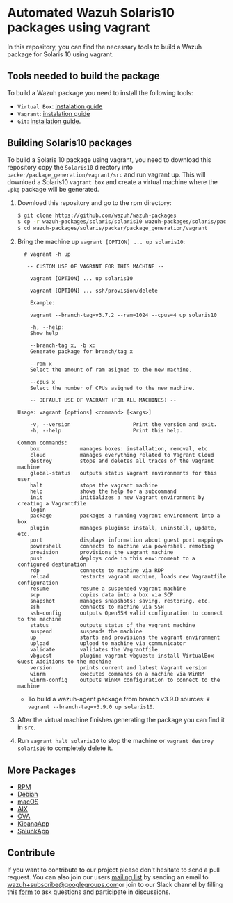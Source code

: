 Automated Wazuh Solaris10 packages using vagrant
==================

In this repository, you can find the necessary tools to build a Wazuh package for Solaris 10 using vagrant.

## Tools needed to build the package

To build a Wazuh package you need to install the following tools:
- `Virtual Box`: [instalation guide](https://www.virtualbox.org/manual/UserManual.html#installation)
- `Vagrant`: [instalation guide](https://www.vagrantup.com/docs/installation/)
- `Git`:  [installation guide](https://git-scm.com/book/en/v2/Getting-Started-Installing-Git). 


## Building Solaris10 packages

To build a Solaris 10 package using vagrant, you need to download this repository copy the `Solaris10` directory into `packer/package_generation/vagrant/src` and run vagrant up. This will download a Solaris10 `vagrant box` and create a virtual machine where the `.pkg` package will be generated.

1. Download this repository and go to the rpm directory:
    ```bash
    $ git clone https://github.com/wazuh/wazuh-packages
    $ cp -r wazuh-packages/solaris/solaris10 wazuh-packages/solaris/packer/package_generation/vagrant/src
    $ cd wazuh-packages/solaris/packer/package_generation/vagrant
    ```

2. Bring the machine up `vagrant [OPTION] ... up solaris10`:
    ```shellsession
      # vagrant -h up

       -- CUSTOM USE OF VAGRANT FOR THIS MACHINE --

        vagrant [OPTION] ... up solaris10

        vagrant [OPTION] ... ssh/provision/delete

        Example:

        vagrant --branch-tag=v3.7.2 --ram=1024 --cpus=4 up solaris10 

        -h, --help:
        Show help

        --branch-tag x, -b x:
        Generate package for branch/tag x

        --ram x
        Select the amount of ram asigned to the new machine.

        --cpus x
        Select the number of CPUs asigned to the new machine.

        -- DEFAULT USE OF VAGRANT (FOR ALL MACHINES) --

    Usage: vagrant [options] <command> [<args>]

        -v, --version                    Print the version and exit.
        -h, --help                       Print this help.

    Common commands:
        box             manages boxes: installation, removal, etc.
        cloud           manages everything related to Vagrant Cloud
        destroy         stops and deletes all traces of the vagrant machine
        global-status   outputs status Vagrant environments for this user
        halt            stops the vagrant machine
        help            shows the help for a subcommand
        init            initializes a new Vagrant environment by creating a Vagrantfile
        login
        package         packages a running vagrant environment into a box
        plugin          manages plugins: install, uninstall, update, etc.
        port            displays information about guest port mappings
        powershell      connects to machine via powershell remoting
        provision       provisions the vagrant machine
        push            deploys code in this environment to a configured destination
        rdp             connects to machine via RDP
        reload          restarts vagrant machine, loads new Vagrantfile configuration
        resume          resume a suspended vagrant machine
        scp             copies data into a box via SCP
        snapshot        manages snapshots: saving, restoring, etc.
        ssh             connects to machine via SSH
        ssh-config      outputs OpenSSH valid configuration to connect to the machine
        status          outputs status of the vagrant machine
        suspend         suspends the machine
        up              starts and provisions the vagrant environment
        upload          upload to machine via communicator
        validate        validates the Vagrantfile
        vbguest         plugin: vagrant-vbguest: install VirtualBox Guest Additions to the machine
        version         prints current and latest Vagrant version
        winrm           executes commands on a machine via WinRM
        winrm-config    outputs WinRM configuration to connect to the machine
    ```
    * To build a wazuh-agent package from branch v3.9.0 sources:
        `# vagrant --branch-tag=v3.9.0 up solaris10`.
    
3. After the virtual machine finishes generating the package you can find it in `src`.

4. Run `vagrant halt solaris10` to stop the machine or `vagrant destroy solaris10` to completely delete it.

## More Packages

- [RPM](/rpms/README.md)
- [Debian](/debs/README.md)
- [macOS](/macos/README.md)
- [AIX](/aix/README.md)
- [OVA](/ova/README.md)
- [KibanaApp](/wazuhapp/README.md)
- [SplunkApp](/splunkapp/README.md)

## Contribute

If you want to contribute to our project please don't hesitate to send a pull request. You can also join our users [mailing list](https://groups.google.com/d/forum/wazuh) by sending an email to [wazuh+subscribe@googlegroups.com](mailto:wazuh+subscribe@googlegroups.com)or join to our Slack channel by filling this [form](https://wazuh.com/community/join-us-on-slack/) to ask questions and participate in discussions.

